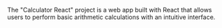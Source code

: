 The "Calculator React" project is a web app built with React that allows users to perform basic arithmetic calculations with an intuitive interface.
